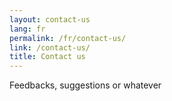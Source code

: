 ```yaml
---
layout: contact-us
lang: fr
permalink: /fr/contact-us/
link: /contact-us/
title: Contact us
---
```


Feedbacks, suggestions or whatever

<!-- more -->

